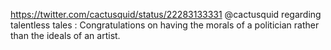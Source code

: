https://twitter.com/cactusquid/status/22283133331 @cactusquid regarding talentless tales : Congratulations on having the morals of a politician rather than the ideals of an artist.